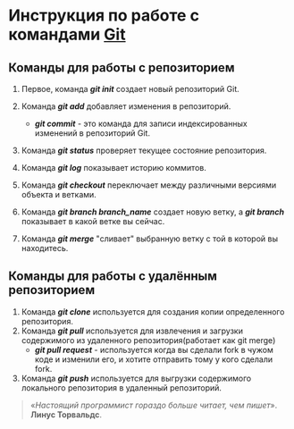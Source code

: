 # Инструкция по работе с командами **[Git](https://git-scm.com/)**

## Команды для работы с репозиторием 
1. Первое, команда ***git init*** создает новый репозиторий Git.
2. Команда ***git add*** добавляет изменения в репозиторий.
 
    - ***git commit*** - это команда для записи индексированных изменений в репозиторий Git.

3. Команда ***git status*** проверяет текущее состояние репозитория.
4. Команда ***git log*** показывает историю коммитов.
5. Команда ***git checkout*** переключает между различными версиями объекта и ветками.
6. Команда **_git branch branch_name_** создает новую ветку, а **_git branch_** показывает в какой ветке вы сейчас.
7. Команда **_git merge_** "сливает" выбранную ветку с той в которой вы находитесь.

## Команды для работы с удалённым репозиторием
1. Команда **_git clone_** используется для создания копии определенного репозитория.
2. Команда **_git pull_** используется для извлечения и загрузки содержимого из удаленного репозитория(работает как git merge)
	- **_git pull request_** - используется когда вы сделали fork в чужом коде и изменили его, и хотите отправить тому у кого сделали fork.
3. Команда **_git push_** используется для выгрузки содержимого локального репозитория в удаленный репозиторий.

>«*Настоящий программист гораздо больше читает, чем пишет*». **Линус Торвальдс**.